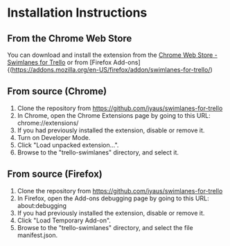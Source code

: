 Installation Instructions
=========================

From the Chrome Web Store
-------------------------
You can download and install the extension from the [Chrome Web Store - Swimlanes for Trello](https://chrome.google.com/webstore/detail/swimlanes-for-trello/lhgcmlaedabaaaihmfdkldejjjmialgl) or from [Firefox Add-ons]{(https://addons.mozilla.org/en-US/firefox/addon/swimlanes-for-trello/)

From source (Chrome)
--------------------
1. Clone the repository from https://github.com/jyaus/swimlanes-for-trello
2. In Chrome, open the Chrome Extensions page by going to this URL: chrome://extensions/
3. If you had previously installed the extension, disable or remove it.
4. Turn on Developer Mode.
5. Click "Load unpacked extension...".
6. Browse to the "trello-swimlanes" directory, and select it.

From source (Firefox)
---------------------
1. Clone the repository from https://github.com/jyaus/swimlanes-for-trello
2. In Firefox, open the Add-ons debugging page by going to this URL: about:debugging
3. If you had previously installed the extension, disable or remove it.
5. Click "Load Temporary Add-on".
6. Browse to the "trello-swimlanes" directory, and select the file manifest.json.


